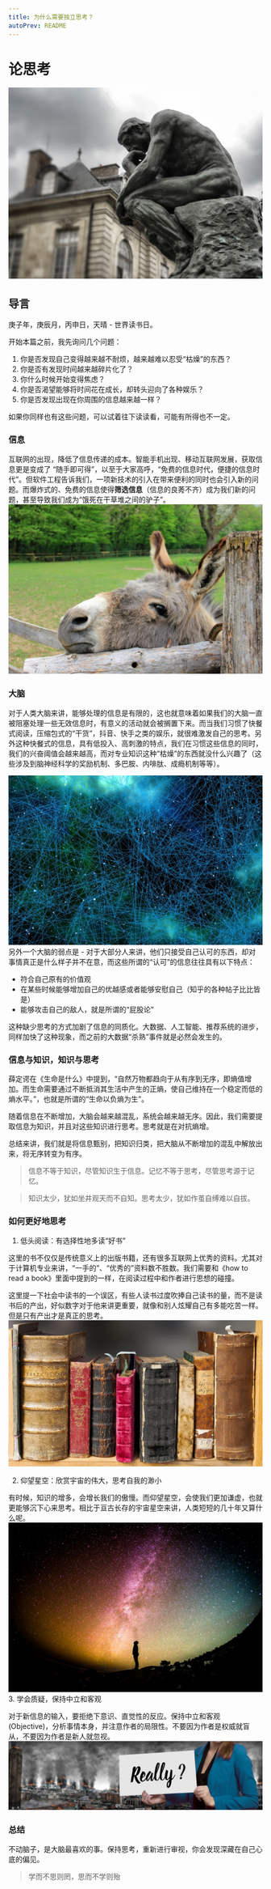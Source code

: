 ```yaml
---
title: 为什么需要独立思考？
autoPrev: README
---
```


# 论思考
![](./images/1-why-need-independent/the-thinker.jpg)
## 导言
庚子年，庚辰月，丙申日，天晴 - 世界读书日。

开始本篇之前，我先询问几个问题：
1. 你是否发现自己变得越来越不耐烦，越来越难以忍受“枯燥”的东西？
3. 你是否有发现时间越来越碎片化了？
4. 你什么时候开始变得焦虑？
5. 你是否渴望能够将时间花在成长，却转头迎向了各种娱乐？
6. 你是否发现出现在你周围的信息越来越一样？

如果你同样也有这些问题，可以试着往下读读看，可能有所得也不一定。

### 信息
互联网的出现，降低了信息传递的成本。智能手机出现、移动互联网发展，获取信息更是变成了 “随手即可得”，以至于大家高呼，“免费的信息时代，便捷的信息时代”。但软件工程告诉我们，一项新技术的引入在带来便利的同时也会引入新的问题。而爆炸式的、免费的信息使得**筛选信息**（信息的良莠不齐）成为我们新的问题，甚至导致我们成为“饿死在干草堆之间的驴子”。
![](./images/1-why-need-independent/donkey.jpg)
### 大脑
对于人类大脑来讲，能够处理的信息是有限的，这也就意味着如果我们的大脑一直被阻塞处理一些无效信息时，有意义的活动就会被搁置下来。而当我们习惯了快餐式阅读，压缩包式的“干货”，抖音、快手之类的娱乐，就很难激发自己的思考。另外这种快餐式的信息，具有低投入、高刺激的特点，我们在习惯这些信息的同时，我们的兴奋阈值会越来越高，而对专业知识这种“枯燥”的东西就没什么兴趣了（这些涉及到脑神经科学的奖励机制、多巴胺、内啡肽、成瘾机制等等）。

![](./images/1-why-need-independent/brain.jpg)
另外一个大脑的弱点是 - 对于大部分人来讲，他们只接受自己认可的东西，却对事情真正是什么样子并不在意，而这些所谓的“认可”的信息往往具有以下特点：
- 符合自己原有的价值观
- 在某些时候能够增加自己的优越感或者能够安慰自己（知乎的各种帖子比比皆是）
- 能够攻击自己的敌人，就是所谓的“屁股论”

这种缺少思考的方式加剧了信息的同质化。大数据、人工智能、推荐系统的进步，同样加快了这种现象，而之前的大数据“杀熟”事件就是必然会发生的。

### 信息与知识，知识与思考
薛定谔在《生命是什么》中提到，“自然万物都趋向于从有序到无序，即熵值增加。而生命需要通过不断抵消其生活中产生的正熵，使自己维持在一个稳定而低的熵水平。”，也就是所谓的“生命以负熵为生”。

随着信息在不断增加，大脑会越来越混乱，系统会越来越无序。因此，我们需要提取信息为知识，并且对这些知识进行思考。思考就是在对抗熵增。

总结来讲，我们就是将信息甄别，把知识归类，把大脑从不断增加的混乱中解放出来，将无序转变为有序。

> 信息不等于知识，尽管知识生于信息。记忆不等于思考，尽管思考源于记忆。

> 知识太少，犹如坐井观天而不自知。思考太少，犹如作茧自缚难以自拔。

### 如何更好地思考

1. 低头阅读：有选择性地多读“好书”

这里的书不仅仅是传统意义上的出版书籍，还有很多互联网上优秀的资料。尤其对于计算机专业来讲，“一手的”、“优秀的”资料数不胜数。我们需要和《how to read a book》里面中提到的一样，在阅读过程中和作者进行思想的碰撞。

这里提一下社会中读书的一个误区，有些人读书过度吹捧自己读书的量，而不是读书后的产出，好似数字对于他来讲更重要，就像和别人炫耀自己有多能吃苦一样。但是只有产出才是真正的思考。
![](./images/1-why-need-independent/reading.jpg)

2. 仰望星空：欣赏宇宙的伟大，思考自我的渺小

有时候，知识的增多，会增长我们的傲慢。而仰望星空，会使我们更加谦虚，也就更能够沉下心来思考。相比于亘古长存的宇宙星空来讲，人类短短的几十年又算什么呢。
![](./images/1-why-need-independent/universe.jpg)
3. 学会质疑，保持中立和客观

对于新信息的输入，要拒绝下意识、直觉性的反应。保持中立和客观(Objective)，分析事情本身，并注意作者的局限性。不要因为作者是权威就盲从，不要因为作者是新人就忽视。
![](./images/1-why-need-independent/reason.jpg)
### 总结
不动脑子，是大脑最喜欢的事。保持思考，重新进行审视，你会发现深藏在自己心底的偏见。

> 学而不思则罔，思而不学则殆

